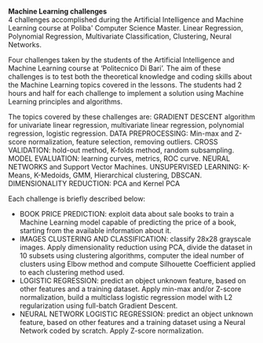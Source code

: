 **Machine Learning challenges** <br/> 
4 challenges accomplished during the Artificial Intelligence and Machine Learning course at Poliba' Computer Science Master. Linear Regression, Polynomial Regression, Multivariate Classification, Clustering, Neural Networks.

Four challenges taken by the students of the Artificial Intelligence and Machine Learning course at ‘Politecnico Di Bari’. The aim of these challenges is to test both the theoretical knowledge and coding skills about the Machine Learning topics covered in the lessons. The students had 2 hours and half for each challenge to implement a solution using Machine Learning principles and algorithms.

The topics covered by these challenges are:
GRADIENT DESCENT algorithm for univariate linear regression, multivariate linear regression, polynomial regression, logistic regression.
DATA PREPROCESSING: Min-max and Z-score normalization, feature selection, removing outliers.
CROSS VALIDATION: hold-out method, K-folds method, random subsampling.
MODEL EVALUATION: learning curves, metrics, ROC curve.
NEURAL NETWORKS and Support Vector Machines.
UNSUPERVISED LEARNING: K-Means, K-Medoids, GMM, Hierarchical clustering, DBSCAN.
DIMENSIONALITY REDUCTION: PCA and Kernel PCA

Each challenge is briefly described below:
- BOOK PRICE PREDICTION: exploit data about sale books to train a Machine Learning model capable of predicting the price of a book, starting from the available information about it.
- IMAGES CLUSTERING AND CLASSIFICATION: classify 28x28 grayscale images.
Apply dimensionality reduction using PCA, divide the dataset in 10 subsets using clustering algorithms, computer the ideal number of clusters using Elbow method and compute Silhouette Coefficient applied to each clustering method used.
- LOGISTIC REGRESSION: predict an object unknown feature, based on other features and a training dataset.
Apply min-max and/or Z-score normalization, build a multiclass logistic regression model with L2 regularization using full-batch Gradient Descent.
- NEURAL NETWORK LOGISTIC REGRESSION: predict an object unknown feature, based on other features and a training dataset using a Neural Network coded by scratch.
Apply Z-score normalization.
